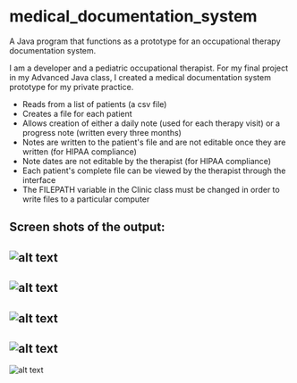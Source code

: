 # medical_documentation_system
A Java program that functions as a prototype for an occupational therapy documentation system.

I am a developer and a pediatric occupational therapist.  For my final project in my Advanced Java class, I created a medical documentation system prototype for my private practice.

* Reads from a list of patients (a csv file)
* Creates a file for each patient
* Allows creation of either a daily note (used for each therapy visit) or a progress note (written every three months)
* Notes are written to the patient's file and are not editable once they are written (for HIPAA compliance)
* Note dates are not editable by the therapist (for HIPAA compliance)
* Each patient's complete file can be viewed by the therapist through the interface
* The FILEPATH variable in the Clinic class must be changed in order to write files to a particular computer

Screen shots of the output:
---
![alt text](http://res.cloudinary.com/ashley-king/image/upload/v1494532065/RecordAccessWindow_ejjqvj.png "Record Access Window")
---
![alt text](http://res.cloudinary.com/ashley-king/image/upload/v1494532047/NewPatientWindow_bgeure.png "New Patient Window")
---
![alt text](http://res.cloudinary.com/ashley-king/image/upload/v1494532044/Daily_NoteWindow_in3fkf.png "Daily Note Window")
---
![alt text](http://res.cloudinary.com/ashley-king/image/upload/v1494532061/Progress_NoteWindow_uiavec.png "Progress Note Window")
---
![alt text](http://res.cloudinary.com/ashley-king/image/upload/v1494532069/RecordViewWindow_yr6kzi.png "Record View Window")
